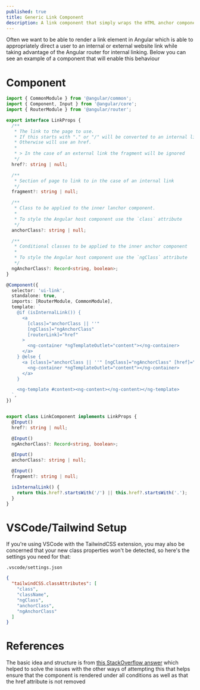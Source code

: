 ```yaml
---
published: true
title: Generic Link Component
description: A link component that simply wraps the HTML anchor component to allow internal and external lnks
---
```


Often we want to be able to render a link element in Angular which is able to appropriately direct a user to an internal or external website link while taking advantage of the Angular router for internal linking. Below you can see an example of a component that will enable this behaviour

# Component

```ts
import { CommonModule } from '@angular/common';
import { Component, Input } from '@angular/core';
import { RouterModule } from '@angular/router';

export interface LinkProps {
  /**
   * The link to the page to use.
   * If this starts with "." or "/" will be converted to an internal link
   * Otherwise will use an href.
   *
   * > In the case of an external link the fragment will be ignored
   */
  href?: string | null;

  /**
   * Section of page to link to in the case of an internal link
   */
  fragment?: string | null;

  /**
   * Class to be applied to the inner lanchor component.
   *
   * To style the Angular host component use the `class` attribute
   */
  anchorClass?: string | null;

  /**
   * Conditional classes to be applied to the inner anchor component
   *
   * To style the Angular host component use the `ngClass` attribute
   */
  ngAnchorClass?: Record<string, boolean>;
}

@Component({
  selector: 'ui-link',
  standalone: true,
  imports: [RouterModule, CommonModule],
  template: `
    @if (isInternalLink()) {
      <a
        [class]="anchorClass || ''"
        [ngClass]="ngAnchorClass"
        [routerLink]="href"
      >
        <ng-container *ngTemplateOutlet="content"></ng-container>
      </a>
    } @else {
      <a [class]="anchorClass || ''" [ngClass]="ngAnchorClass" [href]="href">
        <ng-container *ngTemplateOutlet="content"></ng-container>
      </a>
    }

    <ng-template #content><ng-content></ng-content></ng-template>
  `,
})


export class LinkComponent implements LinkProps {
  @Input()
  href?: string | null;

  @Input()
  ngAnchorClass?: Record<string, boolean>;

  @Input()
  anchorClass?: string | null;

  @Input()
  fragment?: string | null;

  isInternalLink() {
    return this.href?.startsWith('/') || this.href?.startsWith('.');
  }
}
```

# VSCode/Tailwind Setup

If you're using VSCode with the TailwindCSS extension, you may also be concerned that your new class properties won't be detected, so here's the settings you need for that:

`.vscode/settings.json`

```json
{
  "tailwindCSS.classAttributes": [
    "class",
    "className",
    "ngClass",
    "anchorClass",
    "ngAnchorClass"
  ]
}
```

# References

The basic idea and structure is from [this StackOverflow answer](https://stackoverflow.com/questions/60510530/cannot-use-href-with-routerlink-at-the-same-time-as-conditional-attributes-in-an) which helped to solve the issues with the other ways of attempting this that helps ensure that the component is rendered under all conditions as well as that the href attribute is not removed